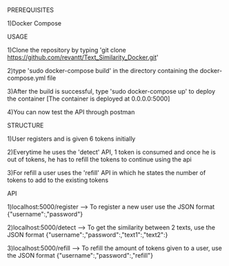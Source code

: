 PREREQUISITES

1)Docker Compose

USAGE

1)Clone the repository by typing 'git clone https://github.com/revantt/Text_Similarity_Docker.git'

2)type 'sudo docker-compose build' in the directory containing the docker-compose.yml file

3)After the build is successful, type 'sudo docker-compose up' to deploy the container [The container is deployed at 0.0.0.0:5000]

4)You can now test the API through postman

STRUCTURE

1)User registers and is given 6 tokens initially

2)Everytime he uses the 'detect' API, 1 token is consumed and once he is out of tokens, he has to refill the tokens to continue using the api

3)For refill a user uses the 'refill' API in which he states the number of tokens to add to the existing tokens 

API

1)localhost:5000/register --> To register a new user use the JSON format {"username":,"password"} 

2)localhost:5000/detect --> To get the similarity between 2 texts, use the JSON format {"username":,"password":,"text1":,"text2":}

3)localhost:5000/refill --> To refill the amount of tokens given to a user, use the JSON format {"username":,"password":,"refill"}
